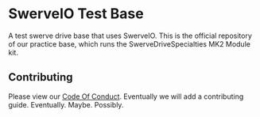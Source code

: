 # SwerveIO Test Base
A test swerve drive base that uses SwerveIO. This is the official repository of our practice base, which runs the SwerveDriveSpecialties MK2 Module kit.

## Contributing
Please view our [Code Of Conduct](CODE_OF_CONDUCT.md). Eventually we will add a contributing guide. Eventually. Maybe. Possibly.
